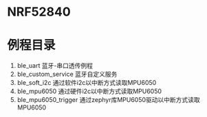 # NRF52840

# 例程目录
1. ble_uart             蓝牙-串口透传例程
2. ble_custom_service   蓝牙自定义服务
3. ble_soft_i2c         通过软件i2c以中断方式读取MPU6050
4. ble_mpu6050          通过硬件i2c以中断方式读取MPU6050
5. ble_mpu6050_trigger  通过zephyr库MPU6050驱动以中断方式读取MPU6050
